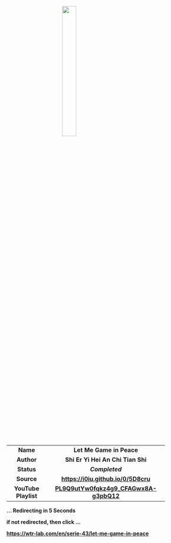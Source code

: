 
<meta charset="UTF-8">
<meta name="viewport" content="width=device-width, initial-scale=1.0">
<meta http-equiv="refresh" content="5;url=https://wtr-lab.com/en/serie-43/let-me-game-in-peace">

<div style='margin: auto; width: 85%; padding: 10px;'>

<img src="../.image/lmgip.jpg " style='display: block; margin: auto; width: 30%;'>

| | |
| :---: | :---: |
| **Name** | **Let Me Game in Peace** |
| **Author** | **Shi Er Yi Hei An Chi Tian Shi** |
| **Status** | ***Completed*** |
| **Source** | **https://i0iu.github.io/0/5D8cru** |
| **YouTube Playlist** | [**PL9Q9utYw0fqkz4g9_CFAGwx8A-g3pbQ12**](https://www.youtube.com/playlist?list=PL9Q9utYw0fqkz4g9_CFAGwx8A-g3pbQ12) |

**... Redirecting in 5 Seconds**

**if not redirected, then click ...**

**https://wtr-lab.com/en/serie-43/let-me-game-in-peace**

</div>
